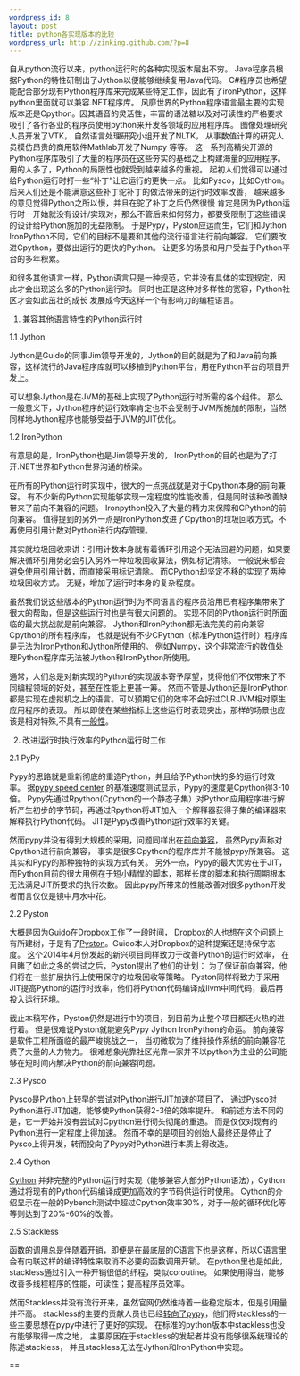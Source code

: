 ```yaml
--- 
wordpress_id: 8 
layout: post
title: python各实现版本的比较
wordpress_url: http://zinking.github.com/?p=8   
---
```

自从python流行以来，python运行时的各种实现版本层出不穷。 Java程序员根据Python的特性研制出了Jython以便能够继续复用Java代码。 C#程序员也希望能配合部分现有Python程序库来完成某些特定工作，因此有了ironPython，这样python里面就可以兼容.NET程序库。 风靡世界的Python程序语言最主要的实现版本还是Cpython。因其语音的灵活性，丰富的语法糖以及对可读性的严格要求 吸引了各行各业的程序员使用python来开发各领域的应用程序库。 图像处理研究人员开发了VTK， 自然语言处理研究小组开发了NLTK， 从事数值计算的研究人员模仿昂贵的商用软件Mathlab开发了Numpy 等等。 这一系列高精尖开源的Python程序库吸引了大量的程序员在这些夯实的基础之上构建海量的应用程序。 用的人多了，Python的局限性也就受到越来越多的重视。 起初人们觉得可以通过给Python运行时打一些“补丁”让它运行的更快一点。 比如Pysco，比如Cython。 后来人们还是不能满意这些补丁驼补丁的做法带来的运行时效率改善， 越来越多的意见觉得Python之所以慢，并且在驼了补丁之后仍然很慢 肯定是因为Python运行时一开始就没有设计/实现对，那么不管后来如何努力，都要受限制于这些错误的设计给Python施加的无益限制。 于是Pypy，Pyston应运而生，它们和Jython IronPython不同，它们的目标不是要和其他的流行语言进行前向兼容。 它们要改进Cpython，要做出运行的更快的Python。 让更多的场景和用户受益于Python平台的多年积累。

和很多其他语言一样，Python语言只是一种规范，它并没有具体的实现规定，因此才会出现这么多的Python运行时。 同时也正是这种对多样性的宽容，Python社区才会如此茁壮的成长 发展成今天这样一个有影响力的编程语言。

1. 兼容其他语言特性的Python运行时

1.1 Jython

Jython是Guido的同事Jim领导开发的，Jython的目的就是为了和Java前向兼容，这样流行的Java程序库就可以移植到Python平台，用在Python平台的项目开发上。

可以想象Jython是在JVM的基础上实现了Python运行时所需的各个组件。 那么一般意义下，Jython程序的运行效率肯定也不会受制于JVM所施加的限制，当然同样地Jython程序也能够受益于JVM的JIT优化。          

1.2 IronPython

有意思的是，IronPython也是Jim领导开发的， IronPython的目的也是为了打开.NET世界和Python世界沟通的桥梁。 

在所有的Python运行时实现中，很大的一点挑战就是对于Cpython本身的前向兼容。 有不少新的Python实现能够实现一定程度的性能改善，但是同时该种改善缺带来了前向不兼容的问题。 Ironpython投入了大量的精力来保障和CPython的前向兼容。 值得提到的另外一点是IronPython改进了Cpython的垃圾回收方式，不再使用引用计数对Python进行内存管理。 

其实就垃圾回收来讲：引用计数本身就有着循环引用这个无法回避的问题，如果要解决循环引用势必会引入另外一种垃圾回收算法，例如标记清除。 一般说来都会避免使用引用计数，而直接采用标记清除。 而CPython却坚定不移的实现了两种垃圾回收方式。 无疑，增加了运行时本身的复杂程度。

虽然我们说这些版本的Python运行时为不同语言的程序员沿用已有程序集带来了很大的帮助，但是这些运行时也是有很大问题的。 实现不同的Python运行时所面临的最大挑战就是前向兼容。 Jython和IronPython都无法完美的前向兼容Cpython的所有程序库， 也就是说有不少CPython（标准Python运行时）程序库是无法为IronPython和Jython所使用的。 例如Numpy，这个非常流行的数值处理Python程序库无法被Jython和IronPython所使用。

通常，人们总是对新实现的Python的实现版本寄予厚望，觉得他们不仅带来了不同编程领域的好处，甚至在性能上更甚一筹。 然而不管是Jython还是IronPython都是实现在虚拟机之上的语言。可以预期它们的效率不会好过CLR JVM相对原生应用程序的表现。 所以即使在某些指标上这些运行时表现突出，那样的场景也应该是相对特殊,不具有[一般性][2]。

2. 改进运行时执行效率的Python运行时工作

2.1 PyPy

Pypy的思路就是重新彻底的重造Python，并且给予Python快的多的运行时效率。 据[pypy speed center][3] 的基准速度测试显示，Pypy的速度是Cpython得3-10倍。 Pypy先通过Rpython(Cpython的一个静态子集）对Python应用程序进行解析产生初步的字节码，再通过Rpython将JIT加入一个解释器获得子集的编译器来解释执行Python代码。 JIT是Pypy改善Python运行效率的关键。

然而pypy并没有得到大规模的采用，问题同样出在[前向兼容][4]， 虽然Pypy声称对Cpython进行前向兼容， 事实是很多Cpython的程序库并不能被pypy所兼容。 这其实和Pypy的那种独特的实现方式有关。 另外一点，Pypy的最大优势在于JIT，而Python目前的很大用例在于短小精悍的脚本，那样长度的脚本和执行周期根本无法满足JIT所要求的执行次数。 因此pypy所带来的性能改善对很多python开发者而言仅仅是镜中月水中花。

2.2 Pyston

大概是因为Guido在Dropbox工作了一段时间， Dropbox的人也想在这个问题上有所建树，于是有了[Pyston][5]。Guido本人对Dropbox的这种提案还是持保守态度。 这个2014年4月份发起的新兴项目同样致力于改善Python的运行时效率， 在目睹了如此之多的尝试之后，Pyston提出了他们的计划： 为了保证前向兼容，他们将在一些扩展执行上使用保守的垃圾回收等策略。 Pyston同样将致力于采用JIT提高Python的运行时效率，他们将Python代码编译成llvm中间代码，最后再投入运行环境。

截止本稿写作，Pyston仍然是进行中的项目，到目前为止整个项目都还火热的进行着。 但是很难说Pyston就能避免Pypy Jython IronPython的命运。 前向兼容是软件工程所面临的最严峻挑战之一， 当初微软为了维持操作系统的前向兼容花费了大量的人力物力。 很难想象光靠社区光靠一家并不以python为主业的公司能够在短时间内解决Python的前向兼容问题。

2.3 Pysco

Pysco是Python上较早的尝试对Python进行JIT加速的项目了， 通过Pysco对Python进行JIT加速，能够使Python获得2-3倍的效率提升。 和前述方法不同的是，它一开始并没有尝试对Cpython进行彻头彻尾的重造。 而是仅仅对现有的Python进行一定程度上得加速。 然而不幸的是项目的创始人最终还是停止了Pysco上得开发，转而投向了Pypy对Python进行本质上得改造。

2.4 Cython

[Cython][1] 并非完整的Python运行时实现（能够兼容大部分Python语法），Cython通过将现有的Python代码编译成更加高效的字节码供运行时使用。 Cython的介绍显示在一般的Pybench测试中超过Cpython效率30%，对于一般的循环优化等等则达到了20%-60%的改善。
    
2.5 Stackless

函数的调用总是伴随着开销，即便是在最底层的C语言下也是这样，所以C语言里会有内联这样的编译特性来取消不必要的函数调用开销。 在python里也是如此，stackless通过引入一种开销很低的纤程，类似coroutine。 如果使用得当，能够改善多线程程序的性能，可读性；提高程序员效率。
    
然而Stackless并没有流行开来，虽然官网仍然维持着一些稳定版本，但是引用量并不高。 stackless的主要的贡献人员也已经[转向了pypy][6]，他们将stackless的一些主要思想在pypy中进行了更好的实现。 在标准的python版本中stackless也没有能够取得一席之地， 主要原因在于stackless的发起者并没有能够很系统理论的陈述stackless， 并且stackless无法在Jython和IronPython中实现。

==

  [1]:https://github.com/cython/cython/wiki/FAQ#id10 
  [2]:http://jimmyg.org/blog/2009/ironpython-jython-scala.html
  [3]:http://www.oschina.net/translate/why-are-there-so-many-pythons
  [4]:http://stackoverflow.com/questions/18946662/why-shouldnt-i-use-pypy-over-cpython-if-pypy-is-6-3-times-faster
  [5]:https://tech.dropbox.com/2014/04/introducing-pyston-an-upcoming-jit-based-python-implementation/
  [6]:http://stackoverflow.com/questions/588958/what-are-the-drawbacks-of-stackless-python